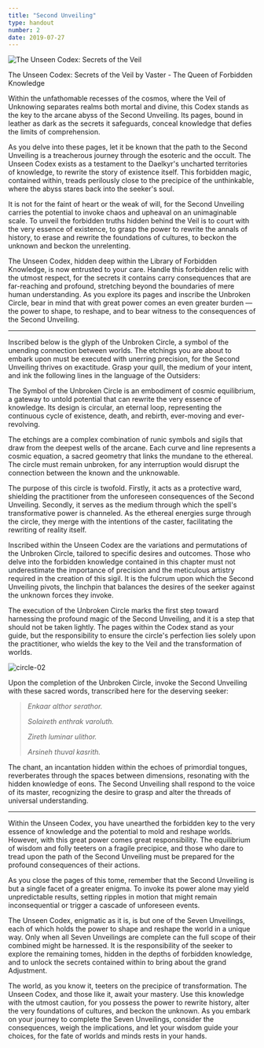 ```yaml
---
title: "Second Unveiling"
type: handout
number: 2
date: 2019-07-27
---
```


![The Unseen Codex: Secrets of the Veil](/session-reports/assets/images/handouts/second-unveiling-01.png)

The Unseen Codex: Secrets of the Veil
by Vaster - The Queen of Forbidden Knowledge 

Within the unfathomable recesses of the cosmos, where the Veil of Unknowing separates realms both mortal and divine, this Codex stands as the key to the arcane abyss of the Second Unveiling. Its pages, bound in leather as dark as the secrets it safeguards, conceal knowledge that defies the limits of comprehension.

As you delve into these pages, let it be known that the path to the Second Unveiling is a treacherous journey through the esoteric and the occult. The Unseen Codex exists as a testament to the Daelkyr's uncharted territories of knowledge, to rewrite the story of existence itself. This forbidden magic, contained within, treads perilously close to the precipice of the unthinkable, where the abyss stares back into the seeker's soul.

It is not for the faint of heart or the weak of will, for the Second Unveiling carries the potential to invoke chaos and upheaval on an unimaginable scale. To unveil the forbidden truths hidden behind the Veil is to court with the very essence of existence, to grasp the power to rewrite the annals of history, to erase and rewrite the foundations of cultures, to beckon the unknown and beckon the unrelenting.

The Unseen Codex, hidden deep within the Library of Forbidden Knowledge, is now entrusted to your care. Handle this forbidden relic with the utmost respect, for the secrets it contains carry consequences that are far-reaching and profound, stretching beyond the boundaries of mere human understanding. As you explore its pages and inscribe the Unbroken Circle, bear in mind that with great power comes an even greater burden — the power to shape, to reshape, and to bear witness to the consequences of the Second Unveiling.

---

Inscribed below is the glyph of the Unbroken Circle, a symbol of the unending connection between worlds. The etchings you are about to embark upon must be executed with unerring precision, for the Second Unveiling thrives on exactitude. Grasp your quill, the medium of your intent, and ink the following lines in the language of the Outsiders:

The Symbol of the Unbroken Circle is an embodiment of cosmic equilibrium, a gateway to untold potential that can rewrite the very essence of knowledge. Its design is circular, an eternal loop, representing the continuous cycle of existence, death, and rebirth, ever-moving and ever-revolving.

The etchings are a complex combination of runic symbols and sigils that draw from the deepest wells of the arcane. Each curve and line represents a cosmic equation, a sacred geometry that links the mundane to the ethereal. The circle must remain unbroken, for any interruption would disrupt the connection between the known and the unknowable.

The purpose of this circle is twofold. Firstly, it acts as a protective ward, shielding the practitioner from the unforeseen consequences of the Second Unveiling. Secondly, it serves as the medium through which the spell's transformative power is channeled. As the ethereal energies surge through the circle, they merge with the intentions of the caster, facilitating the rewriting of reality itself.

Inscribed within the Unseen Codex are the variations and permutations of the Unbroken Circle, tailored to specific desires and outcomes. Those who delve into the forbidden knowledge contained in this chapter must not underestimate the importance of precision and the meticulous artistry required in the creation of this sigil. It is the fulcrum upon which the Second Unveiling pivots, the linchpin that balances the desires of the seeker against the unknown forces they invoke.

The execution of the Unbroken Circle marks the first step toward harnessing the profound magic of the Second Unveiling, and it is a step that should not be taken lightly. The pages within the Codex stand as your guide, but the responsibility to ensure the circle's perfection lies solely upon the practitioner, who wields the key to the Veil and the transformation of worlds.

![circle-02](/session-reports/assets/images/handouts/circle-02.png)

Upon the completion of the Unbroken Circle, invoke the Second Unveiling with these sacred words, transcribed here for the deserving seeker:

> *Enkaar althor serathor.*
>
> *Solaireth enthrak varoluth.*
>
> *Zireth luminar ulithor.*
>
> *Arsineh thuval kasrith.*

The chant, an incantation hidden within the echoes of primordial tongues, reverberates through the spaces between dimensions, resonating with the hidden knowledge of eons. The Second Unveiling shall respond to the voice of its master, recognizing the desire to grasp and alter the threads of universal understanding.

---

Within the Unseen Codex, you have unearthed the forbidden key to the very essence of knowledge and the potential to mold and reshape worlds. However, with this great power comes great responsibility. The equilibrium of wisdom and folly teeters on a fragile precipice, and those who dare to tread upon the path of the Second Unveiling must be prepared for the profound consequences of their actions.

As you close the pages of this tome, remember that the Second Unveiling is but a single facet of a greater enigma. To invoke its power alone may yield unpredictable results, setting ripples in motion that might remain inconsequential or trigger a cascade of unforeseen events.

The Unseen Codex, enigmatic as it is, is but one of the Seven Unveilings, each of which holds the power to shape and reshape the world in a unique way. Only when all Seven Unveilings are complete can the full scope of their combined might be harnessed. It is the responsibility of the seeker to explore the remaining tomes, hidden in the depths of forbidden knowledge, and to unlock the secrets contained within to bring about the grand Adjustment.

The world, as you know it, teeters on the precipice of transformation. The Unseen Codex, and those like it, await your mastery. Use this knowledge with the utmost caution, for you possess the power to rewrite history, alter the very foundations of cultures, and beckon the unknown. As you embark on your journey to complete the Seven Unveilings, consider the consequences, weigh the implications, and let your wisdom guide your choices, for the fate of worlds and minds rests in your hands.
